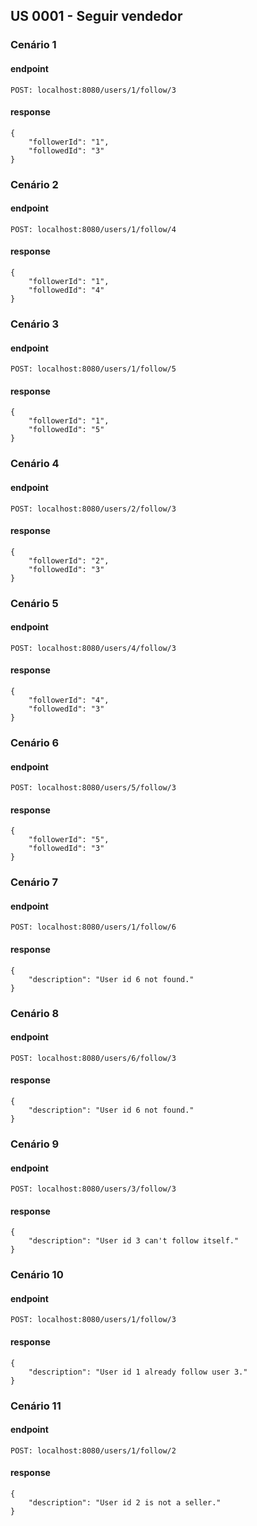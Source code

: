 ## US 0001 - Seguir vendedor

### Cenário 1
#### endpoint
```
POST: localhost:8080/users/1/follow/3
```
#### response
```
{
    "followerId": "1",
    "followedId": "3"
}
```
### Cenário 2
#### endpoint
```
POST: localhost:8080/users/1/follow/4
```
#### response
```
{
    "followerId": "1",
    "followedId": "4"
}
```
### Cenário 3
#### endpoint
```
POST: localhost:8080/users/1/follow/5
```
#### response
```
{
    "followerId": "1",
    "followedId": "5"
}
```
### Cenário 4
#### endpoint
```
POST: localhost:8080/users/2/follow/3
```
#### response
```
{
    "followerId": "2",
    "followedId": "3"
}
```
### Cenário 5
#### endpoint
```
POST: localhost:8080/users/4/follow/3
```
#### response
```
{
    "followerId": "4",
    "followedId": "3"
}
```
### Cenário 6
#### endpoint
```
POST: localhost:8080/users/5/follow/3
```
#### response
```
{
    "followerId": "5",
    "followedId": "3"
}
```
### Cenário 7
#### endpoint
```
POST: localhost:8080/users/1/follow/6
```
#### response
```
{
    "description": "User id 6 not found."
}
```
### Cenário 8
#### endpoint
```
POST: localhost:8080/users/6/follow/3
```
#### response
```
{
    "description": "User id 6 not found."
}
```
### Cenário 9
#### endpoint
```
POST: localhost:8080/users/3/follow/3
```
#### response
```
{
    "description": "User id 3 can't follow itself."
}
```
### Cenário 10
#### endpoint
```
POST: localhost:8080/users/1/follow/3
```
#### response
```
{
    "description": "User id 1 already follow user 3."
}
```
### Cenário 11
#### endpoint
```
POST: localhost:8080/users/1/follow/2
```
#### response
```
{
    "description": "User id 2 is not a seller."
}
```